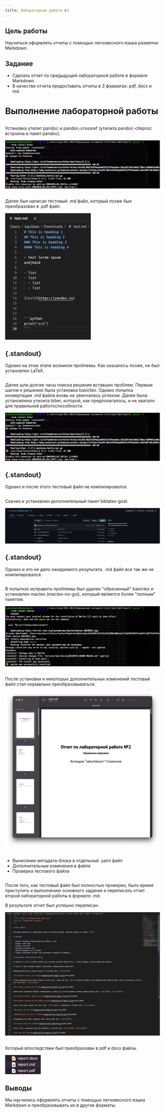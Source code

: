 ```yaml
---
title: Лабораторная работа №3
---
```


## Цель работы

Научиться оформлять отчеты с помощью легковесного языка разметки Markdown.

## Задание

- Сделать отчет по предыдущей лабораторной работе в формате Markdown.
- В качестве отчета предоставить отчеты в 3 форматах: pdf, docx и md.

# Выполнение лабораторной работы

##

Установка утилит pandoc и pandoc-crossref (утилита pandoc-citeproc встроена в пакет pandoc).

![](image/Untitled%202.png)

##

Далее был написан тестовый .md файл, который позже был преобразован в .pdf файл. 

![](image/Untitled%204.png)

## {.standout}

Однако на этом этапе возникли проблемы. Как оказалось позже, не был установлен LaTeX.

##

Далее шли долгие часы поиска решения вставших проблем. Первым шагом к решению была установка basictex. Однако попытка конвертации .md файла вновь не увенчалась успехом. Далее была установлена утилита biber, которой, как предполагалось, и не хватало для правильной работоспособности.

![](image/Untitled%202.png)

## {.standout}

Однако и после этого тестовый файл не компилировался. 

## 

Скачен и установлен дополнительный пакет biblatex-gost.

![](image/Untitled%205.png)

## {.standout}

Однако и это не дало ожидаемого результата. .md файл все так же не компилировался.

##

В попытках исправить проблемы был удален "обрезанный" basictex и установлен mactex (mactex-no-gui), который является более "полным" пакетом.

![](image/Untitled.png)

##

После установки и некоторых дополнительных изменений тестовый файл стал нормально преобразовываться.

![](image/Untitled%206.png)

##

- Вынесение метадата-блока в отдельный .yaml файл
- Дополнительные изменения в файле
- Проверка тестового файла

##

После того, как тестовый файл был полностью проверен, было время приступить к выполнению основного задания и переписать отчет второй лабораторной работы в формате .md. 

В результате отчет был успешно переписан.

![](image/Untitled%207.png)

##

Который впоследствии был преобразован в pdf и docx файлы.

![](image/Untitled%208.png)

## Выводы

Мы научились оформлять отчеты с помощью легковесного языка Markdown и преобразовывать их в другие форматы.